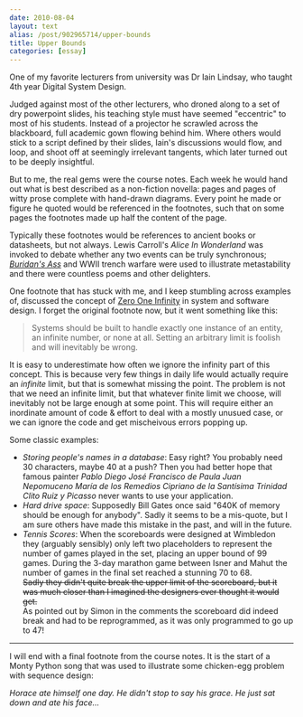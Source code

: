```yaml
---
date: 2010-08-04
layout: text
alias: /post/902965714/upper-bounds
title: Upper Bounds
categories: [essay]
---
```


One of my favorite lecturers from university was Dr Iain Lindsay, who taught 4th year Digital System Design. 

Judged against most of the other lecturers, who droned along to a set of dry powerpoint slides, his teaching style must have seemed "eccentric" to most of his students. Instead of a projector he scrawled across the blackboard, full academic gown flowing behind him. Where others would stick to a script defined by their slides, Iain's discussions would flow, and loop, and shoot off at seemingly irrelevant tangents, which later turned out to be deeply insightful. 

But to me, the real gems were the course notes. Each week he would hand out what is best described as a non-fiction novella: pages and pages of witty prose complete with hand-drawn diagrams. Every point he made or figure he quoted would be referenced in the footnotes, such that on some pages the footnotes made up half the content of the page. 

Typically these footnotes would be references to ancient books or datasheets, but not always. Lewis Carroll's _Alice In Wonderland_ was invoked to debate whether any two events can be truly synchronous; _[Buridan's Ass](http://en.wikipedia.org/wiki/Buridan's_ass)_ and WWII trench warfare were used to illustrate metastability and there were countless poems and other delighters.

One footnote that has stuck with me, and I keep stumbling across examples of, discussed the concept of [Zero One Infinity](http://en.wikipedia.org/wiki/Zero_One_Infinity) in system and software design. I forget the original footnote now, but it went something like this:

> Systems should be built to handle exactly one instance of an entity, an infinite number, or none at all. Setting an arbitrary limit is foolish and will inevitably be wrong.

It is easy to underestimate how often we ignore the infinity part of this concept. This is because very few things in daily life would actually require an _infinite_ limit, but that is somewhat missing the point. The problem is not that we need an infinite limit, but that whatever finite limit we choose, will inevitably not be large enough at some point. This will require either an inordinate amount of code & effort to deal with a mostly unusued case, or we can ignore the code and get mischeivous errors popping up.

Some classic examples:

* *Storing people's names in a database*: Easy right? You probably need 30 characters, maybe 40 at a push? Then you had better hope that famous painter _Pablo Diego José Francisco de Paula Juan Nepomuceno María de los Remedios Cipriano de la Santísima Trinidad Clito Ruiz y Picasso_ never wants to use your application.
* *Hard drive space*: Supposedly Bill Gates once said "640K of memory should be enough for anybody". Sadly it seems to be a mis-quote, but I am sure others have made this mistake in the past, and will in the future.
* *Tennis Scores*: When the scoreboards were designed at Wimbledon they (arguably sensibly) only left two placeholders to represent the number of games played in the set, placing an upper bound of 99 games. During the 3-day marathon game between Isner and Mahut the number of games in the final set reached a stunning 70 to 68. <br/><strike>Sadly they didn't quite break the upper limit of the scoreboard, but it was much closer than I imagined the designers ever thought it would get.</strike><br/>As pointed out by Simon in the comments the scoreboard did indeed break and had to be reprogrammed, as it was only programmed to go up to 47!

---
I will end with a final footnote from the course notes. It is the start of a Monty Python song that was used to illustrate some chicken-egg problem with sequence design:

_Horace ate himself one day. He didn't stop to say his grace. He just sat down and ate his face..._





